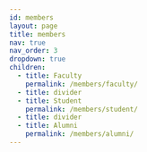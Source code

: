 ```yaml
---
id: members
layout: page
title: members
nav: true
nav_order: 3
dropdown: true
children:
  - title: Faculty
    permalink: /members/faculty/
  - title: divider
  - title: Student
    permalink: /members/student/
  - title: divider
  - title: Alumni
    permalink: /members/alumni/
---
```

